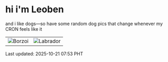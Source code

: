 # hi i'm Leoben

and i like dogs—so have some random dog pics that change whenever my CRON feels like it

|  |  |
|--------|----------|
| ![Borzoi](https://random-dog-vercel.vercel.app/api/random-borzoi?v=1761004414) | ![Labrador](https://random-dog-vercel.vercel.app/api/random-labrador?v=1761004414) |

Last updated: 2025-10-21 07:53 PHT
